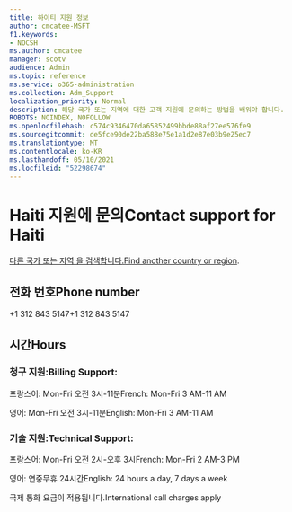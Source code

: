 ```yaml
---
title: 하이티 지원 정보
author: cmcatee-MSFT
f1.keywords:
- NOCSH
ms.author: cmcatee
manager: scotv
audience: Admin
ms.topic: reference
ms.service: o365-administration
ms.collection: Adm_Support
localization_priority: Normal
description: 해당 국가 또는 지역에 대한 고객 지원에 문의하는 방법을 배워야 합니다.
ROBOTS: NOINDEX, NOFOLLOW
ms.openlocfilehash: c574c9346470da65852499bbde88af27ee576fe9
ms.sourcegitcommit: de5fce90de22ba588e75e1a1d2e87e03b9e25ec7
ms.translationtype: MT
ms.contentlocale: ko-KR
ms.lasthandoff: 05/10/2021
ms.locfileid: "52298674"
---
```

# <a name="contact-support-for-haiti"></a><span data-ttu-id="9b5ec-103">Haiti 지원에 문의</span><span class="sxs-lookup"><span data-stu-id="9b5ec-103">Contact support for Haiti</span></span>

<span data-ttu-id="9b5ec-104">[다른 국가 또는 지역 을 검색합니다.](../../business-video/get-help-support.md)</span><span class="sxs-lookup"><span data-stu-id="9b5ec-104">[Find another country or region](../../business-video/get-help-support.md).</span></span>

## <a name="phone-number"></a><span data-ttu-id="9b5ec-105">전화 번호</span><span class="sxs-lookup"><span data-stu-id="9b5ec-105">Phone number</span></span>
<span data-ttu-id="9b5ec-106">+1 312 843 5147</span><span class="sxs-lookup"><span data-stu-id="9b5ec-106">+1 312 843 5147</span></span>

## <a name="hours"></a><span data-ttu-id="9b5ec-107">시간</span><span class="sxs-lookup"><span data-stu-id="9b5ec-107">Hours</span></span>
### <a name="billing-support"></a><span data-ttu-id="9b5ec-108">청구 지원:</span><span class="sxs-lookup"><span data-stu-id="9b5ec-108">Billing Support:</span></span>

<span data-ttu-id="9b5ec-109">프랑스어: Mon-Fri 오전 3시-11분</span><span class="sxs-lookup"><span data-stu-id="9b5ec-109">French: Mon-Fri 3 AM-11 AM</span></span>

<span data-ttu-id="9b5ec-110">영어: Mon-Fri 오전 3시-11분</span><span class="sxs-lookup"><span data-stu-id="9b5ec-110">English: Mon-Fri 3 AM-11 AM</span></span>

### <a name="technical-support"></a><span data-ttu-id="9b5ec-111">기술 지원:</span><span class="sxs-lookup"><span data-stu-id="9b5ec-111">Technical Support:</span></span>

<span data-ttu-id="9b5ec-112">프랑스어: Mon-Fri 오전 2시-오후 3시</span><span class="sxs-lookup"><span data-stu-id="9b5ec-112">French: Mon-Fri 2 AM-3 PM</span></span>

<span data-ttu-id="9b5ec-113">영어: 연중무휴 24시간</span><span class="sxs-lookup"><span data-stu-id="9b5ec-113">English: 24 hours a day, 7 days a week</span></span>

<span data-ttu-id="9b5ec-114">국제 통화 요금이 적용됩니다.</span><span class="sxs-lookup"><span data-stu-id="9b5ec-114">International call charges apply</span></span>
